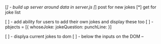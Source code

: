 [*] - build up server around data in server.js
  [*] post for new jokes
  [*] get for joke list

[ ] - add ability for users to add their own jokes and display these too
  [ ] - pbjects = [{
    whoseJoke:
    jokeQuestion:
    punchLine:
  }]

[ ] - displya current jokes to dom
  [ ] - below the inputs on the DOM
  –

